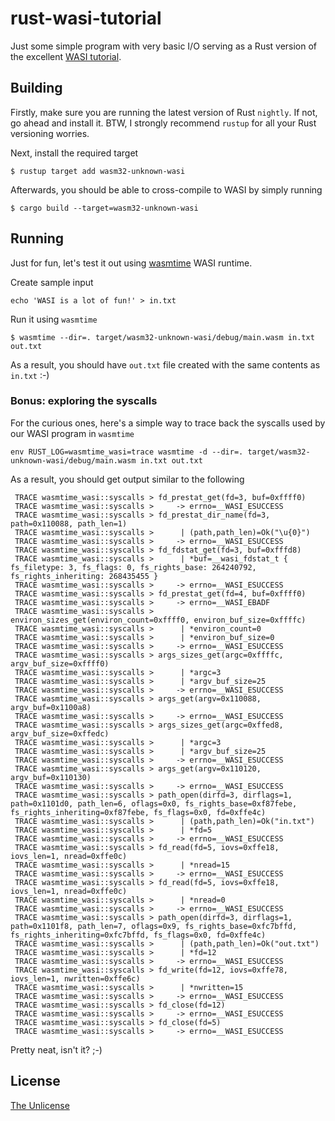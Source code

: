 # rust-wasi-tutorial
Just some simple program with very basic I/O serving as a Rust version of
the excellent [WASI tutorial](https://github.com/CraneStation/wasmtime/blob/master/docs/WASI-tutorial.md).

## Building
Firstly, make sure you are running the latest version of Rust `nightly`.
If not, go ahead and install it. BTW, I strongly recommend `rustup` for all
your Rust versioning worries.

Next, install the required target
```
$ rustup target add wasm32-unknown-wasi
```

Afterwards, you should be able to cross-compile to WASI by simply running
```
$ cargo build --target=wasm32-unknown-wasi
```

## Running
Just for fun, let's test it out using [wasmtime](https://github.com/CraneStation/wasmtime)
WASI runtime.

Create sample input
```
echo 'WASI is a lot of fun!' > in.txt
```

Run it using `wasmtime`
```
$ wasmtime --dir=. target/wasm32-unknown-wasi/debug/main.wasm in.txt out.txt
```

As a result, you should have `out.txt` file created with the same contents as `in.txt` :-)

### Bonus: exploring the syscalls
For the curious ones, here's a simple way to trace back the syscalls used by our WASI program
in `wasmtime`
```
env RUST_LOG=wasmtime_wasi=trace wasmtime -d --dir=. target/wasm32-unknown-wasi/debug/main.wasm in.txt out.txt
```

As a result, you should get output similar to the following
```
 TRACE wasmtime_wasi::syscalls > fd_prestat_get(fd=3, buf=0xffff0)
 TRACE wasmtime_wasi::syscalls >     -> errno=__WASI_ESUCCESS
 TRACE wasmtime_wasi::syscalls > fd_prestat_dir_name(fd=3, path=0x110088, path_len=1)
 TRACE wasmtime_wasi::syscalls >      | (path,path_len)=Ok("\u{0}")
 TRACE wasmtime_wasi::syscalls >     -> errno=__WASI_ESUCCESS
 TRACE wasmtime_wasi::syscalls > fd_fdstat_get(fd=3, buf=0xfffd8)
 TRACE wasmtime_wasi::syscalls >      | *buf=__wasi_fdstat_t { fs_filetype: 3, fs_flags: 0, fs_rights_base: 264240792, fs_rights_inheriting: 268435455 }
 TRACE wasmtime_wasi::syscalls >     -> errno=__WASI_ESUCCESS
 TRACE wasmtime_wasi::syscalls > fd_prestat_get(fd=4, buf=0xffff0)
 TRACE wasmtime_wasi::syscalls >     -> errno=__WASI_EBADF
 TRACE wasmtime_wasi::syscalls > environ_sizes_get(environ_count=0xffff0, environ_buf_size=0xffffc)
 TRACE wasmtime_wasi::syscalls >      | *environ_count=0
 TRACE wasmtime_wasi::syscalls >      | *environ_buf_size=0
 TRACE wasmtime_wasi::syscalls >     -> errno=__WASI_ESUCCESS
 TRACE wasmtime_wasi::syscalls > args_sizes_get(argc=0xffffc, argv_buf_size=0xffff0)
 TRACE wasmtime_wasi::syscalls >      | *argc=3
 TRACE wasmtime_wasi::syscalls >      | *argv_buf_size=25
 TRACE wasmtime_wasi::syscalls >     -> errno=__WASI_ESUCCESS
 TRACE wasmtime_wasi::syscalls > args_get(argv=0x110088, argv_buf=0x1100a8)
 TRACE wasmtime_wasi::syscalls >     -> errno=__WASI_ESUCCESS
 TRACE wasmtime_wasi::syscalls > args_sizes_get(argc=0xffed8, argv_buf_size=0xffedc)
 TRACE wasmtime_wasi::syscalls >      | *argc=3
 TRACE wasmtime_wasi::syscalls >      | *argv_buf_size=25
 TRACE wasmtime_wasi::syscalls >     -> errno=__WASI_ESUCCESS
 TRACE wasmtime_wasi::syscalls > args_get(argv=0x110120, argv_buf=0x110130)
 TRACE wasmtime_wasi::syscalls >     -> errno=__WASI_ESUCCESS
 TRACE wasmtime_wasi::syscalls > path_open(dirfd=3, dirflags=1, path=0x1101d0, path_len=6, oflags=0x0, fs_rights_base=0xf87febe, fs_rights_inheriting=0xf87febe, fs_flags=0x0, fd=0xffe4c)
 TRACE wasmtime_wasi::syscalls >      | (path,path_len)=Ok("in.txt")
 TRACE wasmtime_wasi::syscalls >      | *fd=5
 TRACE wasmtime_wasi::syscalls >     -> errno=__WASI_ESUCCESS
 TRACE wasmtime_wasi::syscalls > fd_read(fd=5, iovs=0xffe18, iovs_len=1, nread=0xffe0c)
 TRACE wasmtime_wasi::syscalls >      | *nread=15
 TRACE wasmtime_wasi::syscalls >     -> errno=__WASI_ESUCCESS
 TRACE wasmtime_wasi::syscalls > fd_read(fd=5, iovs=0xffe18, iovs_len=1, nread=0xffe0c)
 TRACE wasmtime_wasi::syscalls >      | *nread=0
 TRACE wasmtime_wasi::syscalls >     -> errno=__WASI_ESUCCESS
 TRACE wasmtime_wasi::syscalls > path_open(dirfd=3, dirflags=1, path=0x1101f8, path_len=7, oflags=0x9, fs_rights_base=0xfc7bffd, fs_rights_inheriting=0xfc7bffd, fs_flags=0x0, fd=0xffe4c)
 TRACE wasmtime_wasi::syscalls >      | (path,path_len)=Ok("out.txt")
 TRACE wasmtime_wasi::syscalls >      | *fd=12
 TRACE wasmtime_wasi::syscalls >     -> errno=__WASI_ESUCCESS
 TRACE wasmtime_wasi::syscalls > fd_write(fd=12, iovs=0xffe78, iovs_len=1, nwritten=0xffe6c)
 TRACE wasmtime_wasi::syscalls >      | *nwritten=15
 TRACE wasmtime_wasi::syscalls >     -> errno=__WASI_ESUCCESS
 TRACE wasmtime_wasi::syscalls > fd_close(fd=12)
 TRACE wasmtime_wasi::syscalls >     -> errno=__WASI_ESUCCESS
 TRACE wasmtime_wasi::syscalls > fd_close(fd=5)
 TRACE wasmtime_wasi::syscalls >     -> errno=__WASI_ESUCCESS
```

Pretty neat, isn't it? ;-)

## License
[The Unlicense](LICENSE)